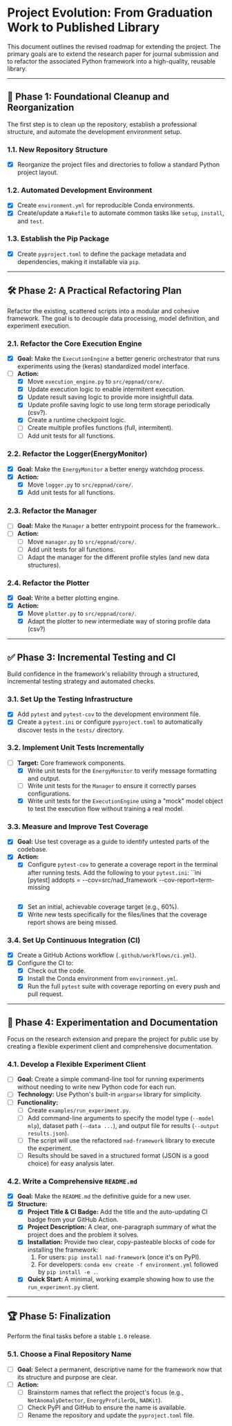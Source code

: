 # Project Evolution: From Graduation Work to Published Library

This document outlines the revised roadmap for extending the project. The primary goals are to extend the research paper for journal submission and to refactor the associated Python framework into a high-quality, reusable library.

---

## 🚀 Phase 1: Foundational Cleanup and Reorganization

The first step is to clean up the repository, establish a professional structure, and automate the development environment setup.

### 1.1. New Repository Structure
- [x] Reorganize the project files and directories to follow a standard Python project layout.

### 1.2. Automated Development Environment
- [x] Create `environment.yml` for reproducible Conda environments.
- [x] Create/update a `Makefile` to automate common tasks like `setup`, `install`, and `test`.

### 1.3. Establish the Pip Package
- [x] Create `pyproject.toml` to define the package metadata and dependencies, making it installable via `pip`.

---

## 🛠️ Phase 2: A Practical Refactoring Plan

Refactor the existing, scattered scripts into a modular and cohesive framework. The goal is to decouple data processing, model definition, and experiment execution.

### 2.1. Refactor the Core Execution Engine
- [x] **Goal:** Make the `ExecutionEngine` a better generic orchestrator that runs experiments using the (keras) standardized model interface.
- [ ] **Action:**
    - [x] Move `execution_engine.py` to `src/eppnad/core/`.
    - [x] Update execution logic to enable intermitent execution.
    - [x] Update result saving logic to provide more insightfull data.
    - [x] Update profile saving logic to use long term storage periodically (csv?). 
    - [x] Create a runtime checkpoint logic.
    - [ ] Create multiple profiles functions (full, intermitent).
    - [ ] Add unit tests for all functions.
    
### 2.2. Refactor the Logger(EnergyMonitor)
- [x] **Goal:** Make the `EnergyMonitor` a better energy watchdog process.
- [x] **Action:**
    - [x] Move `logger.py` to `src/eppnad/core/`.    
    - [x] Add unit tests for all functions.
    
### 2.3. Refactor the Manager
- [ ] **Goal:** Make the `Manager` a better entrypoint process for the framework..
- [ ] **Action:**
    - [ ] Move `manager.py` to `src/eppnad/core/`.    
    - [ ] Add unit tests for all functions.
    - [ ] Adapt the manager for the different profile styles (and new data structures).
    
### 2.4. Refactor the Plotter
- [x] **Goal:** Write a better plotting engine. 
- [x] **Action:**
    - [x] Move `plotter.py` to `src/eppnad/core/`.    
    - [x] Adapt the plotter to new intermediate way of storing profile data (csv?)

---

## ✅ Phase 3: Incremental Testing and CI

Build confidence in the framework's reliability through a structured, incremental testing strategy and automated checks.

### 3.1. Set Up the Testing Infrastructure
- [x] Add `pytest` and `pytest-cov` to the development environment file.
- [x] Create a `pytest.ini` or configure `pyproject.toml` to automatically discover tests in the `tests/` directory.

### 3.2. Implement Unit Tests Incrementally
- [ ] **Target:** Core framework components.
    - [x] Write unit tests for the `EnergyMonitor` to verify message formatting and output.
    - [ ] Write unit tests for the `Manager` to ensure it correctly parses configurations.
    - [x] Write unit tests for the `ExecutionEngine` using a "mock" model object to test the execution flow without training a real model.

### 3.3. Measure and Improve Test Coverage
- [x] **Goal:** Use test coverage as a guide to identify untested parts of the codebase.
- [x] **Action:**
    - [x] Configure `pytest-cov` to generate a coverage report in the terminal after running tests. Add the following to your `pytest.ini`:
     ``ini
      [pytest]
      addopts = --cov=src/nad_framework --cov-report=term-missing
      ```
    - [x] Set an initial, achievable coverage target (e.g., 60%).
    - [x] Write new tests specifically for the files/lines that the coverage report shows are being missed.

### 3.4. Set Up Continuous Integration (CI)
- [x] Create a GitHub Actions workflow (`.github/workflows/ci.yml`).
- [x] Configure the CI to:
    - [x] Check out the code.
    - [x] Install the Conda environment from `environment.yml`.
    - [x] Run the full `pytest` suite with coverage reporting on every push and pull request.

---

## 🔬 Phase 4: Experimentation and Documentation

Focus on the research extension and prepare the project for public use by creating a flexible experiment client and comprehensive documentation.

### 4.1. Develop a Flexible Experiment Client
- [ ] **Goal:** Create a simple command-line tool for running experiments without needing to write new Python code for each run.
- [ ] **Technology:** Use Python's built-in `argparse` library for simplicity.
- [ ] **Functionality:**
    - [ ] Create `examples/run_experiment.py`.
    - [ ] Add command-line arguments to specify the model type (`--model mlp`), dataset path (`--data ...`), and output file for results (`--output results.json`).
    - [ ] The script will use the refactored `nad-framework` library to execute the experiment.
    - [ ] Results should be saved in a structured format (JSON is a good choice) for easy analysis later.

### 4.2. Write a Comprehensive `README.md`
- [x] **Goal:** Make the `README.md` the definitive guide for a new user.
- [x] **Structure:**
    - [x] **Project Title & CI Badge:** Add the title and the auto-updating CI badge from your GitHub Action.
    - [x] **Project Description:** A clear, one-paragraph summary of what the project does and the problem it solves.
    - [x] **Installation:** Provide two clear, copy-pasteable blocks of code for installing the framework:
        1. For users: `pip install nad-framework` (once it's on PyPI).
        2. For developers: `conda env create -f environment.yml` followed by `pip install -e .`.
    - [x] **Quick Start:** A minimal, working example showing how to use the `run_experiment.py` client.
---

## 🏆 Phase 5: Finalization

Perform the final tasks before a stable `1.0` release.

### 5.1. Choose a Final Repository Name
- [ ] **Goal:** Select a permanent, descriptive name for the framework now that its structure and purpose are clear.
- [ ] **Action:**
    - [ ] Brainstorm names that reflect the project's focus (e.g., `NetAnomalyDetector`, `EnergyProfilerDL`, `NADKit`).
    - [ ] Check PyPI and GitHub to ensure the name is available.
    - [ ] Rename the repository and update the `pyproject.toml` file.

